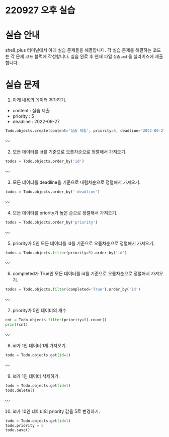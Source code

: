 # 220927 오후 실습



# 실습 안내



shell_plus 터미널에서 아래 실습 문제들을 해결합니다.
각 실습 문제를 해결하는 코드는 각 문제 코드 블럭에 작성합니다.
실습 완료 후 현재 파일 `실습.md` 을 실라버스에 제출합니다.

# 실습 문제



1. 아래 내용의 데이터 추가하기.

- content : 실습 제출
- priority : 5
- deadline : 2022-09-27

```py
Todo.objects.create(content='실습 제출', priority=5, deadline='2022-09-27')
```

〰️

2. 모든 데이터를 id를 기준으로 오름차순으로 정렬해서 가져오기.

```py
todos = Todo.objects.order_by('id')
```

〰️


3. 모든 데이터를 deadline을 기준으로 내림차순으로 정렬해서 가져오기.

```py
todos = Todo.objects.order_by('-deadline')
```

〰️

4. 모든 데이터를 priority가 높은 순으로 정렬해서 가져오기.

```py
todos = Todo.objects.order_by('priority')
```

〰️

5. priority가 5인 모든 데이터를 id를 기준으로 오름차순으로 정렬해서 가져오기.

```py
todos = Todo.objects.filter(priority=5).order_by('id')
```

〰️

6. completed가 True인 모든 데이터를 id를 기준으로 오름차순으로 정렬해서 가져오기.

```py
todos = Todo.objects.filter(completed='True').order_by('id')
```

〰️

7. priority가 5인 데이터의 개수

```py
cnt = Todo.objects.filter(priority=5).count()
print(cnt)
```

〰️

8. id가 1인 데이터 1개 가져오기.

```py
todo = Todo.objects.get(id=1)
```

〰️

9. id가 1인 데이터 삭제하기.

```py
todo = Todo.objects.get(id=1)
todo.delete()
```

〰️

10. id가 10인 데이터의 priority 값을 5로 변경하기.

```py
todo = Todo.objects.get(id=1)
todo.priority = 5
todo.save()
```
